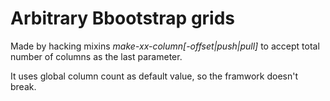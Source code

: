 # Arbitrary Bbootstrap grids

Made by hacking mixins *make-xx-column[-offset|push|pull]* to accept total number of columns as the last parameter.

It uses global column count as default value, so the framwork doesn't break.
